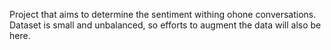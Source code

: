 Project that aims to determine the sentiment withing ohone conversations. Dataset is small and unbalanced, so efforts to augment the data will also be here. 
